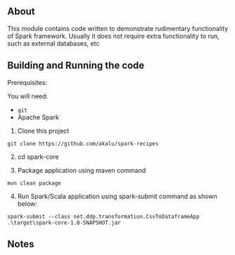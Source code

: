 ﻿## About
This module contains code written to demonstrate rudimentary functionality of Spark framework.
Usually it does not require extra functionality to run, such as external databases, etc

## Building and Running the code

Prerequisites:

You will need:
 * `git`
 * Apache Spark  

1. Clone this project

```
git clone https://github.com/akalu/spark-recipes
```

2. cd spark-core

3. Package application using maven command

```
mvn clean package
```

4. Run Spark/Scala application using spark-submit command as shown below:

```
spark-submit --class net.ddp.transformation.CsvToDataframeApp .\target\spark-core-1.0-SNAPSHOT.jar
```



## Notes
